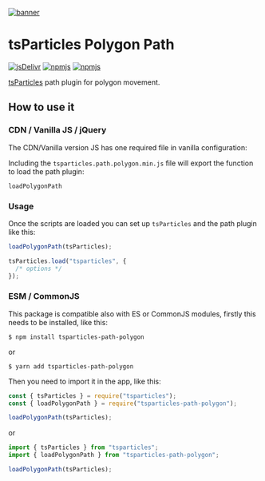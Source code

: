 [![banner](https://particles.js.org/images/banner3.png)](https://particles.js.org)

# tsParticles Polygon Path

[![jsDelivr](https://data.jsdelivr.com/v1/package/npm/tsparticles-path-polygon/badge)](https://www.jsdelivr.com/package/npm/tsparticles-path-polygon)
[![npmjs](https://badge.fury.io/js/tsparticles-path-polygon.svg)](https://www.npmjs.com/package/tsparticles-path-polygon)
[![npmjs](https://img.shields.io/npm/dt/tsparticles-path-polygon)](https://www.npmjs.com/package/tsparticles-path-polygon)

[tsParticles](https://github.com/matteobruni/tsparticles) path plugin for polygon movement.

## How to use it

### CDN / Vanilla JS / jQuery

The CDN/Vanilla version JS has one required file in vanilla configuration:

Including the `tsparticles.path.polygon.min.js` file will export the function to load the path plugin:

```
loadPolygonPath
```

### Usage

Once the scripts are loaded you can set up `tsParticles` and the path plugin like this:

```javascript
loadPolygonPath(tsParticles);

tsParticles.load("tsparticles", {
  /* options */
});
```

### ESM / CommonJS

This package is compatible also with ES or CommonJS modules, firstly this needs to be installed, like this:

```shell
$ npm install tsparticles-path-polygon
```

or

```shell
$ yarn add tsparticles-path-polygon
```

Then you need to import it in the app, like this:

```javascript
const { tsParticles } = require("tsparticles");
const { loadPolygonPath } = require("tsparticles-path-polygon");

loadPolygonPath(tsParticles);
```

or

```javascript
import { tsParticles } from "tsparticles";
import { loadPolygonPath } from "tsparticles-path-polygon";

loadPolygonPath(tsParticles);
```

